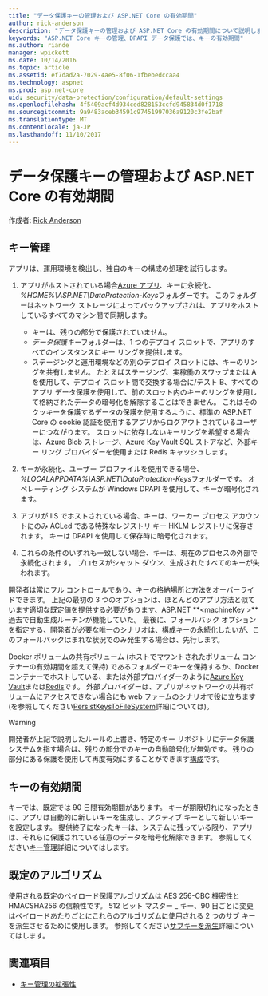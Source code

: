 ```yaml
---
title: "データ保護キーの管理および ASP.NET Core の有効期間"
author: rick-anderson
description: "データ保護キーの管理および ASP.NET Core の有効期間について説明します。"
keywords: "ASP.NET Core キーの管理、DPAPI データ保護では、キーの有効期間"
ms.author: riande
manager: wpickett
ms.date: 10/14/2016
ms.topic: article
ms.assetid: ef7dad2a-7029-4ae5-8f06-1fbebedccaa4
ms.technology: aspnet
ms.prod: asp.net-core
uid: security/data-protection/configuration/default-settings
ms.openlocfilehash: 4f5409acf4d934ced828153ccfd945834d0f1718
ms.sourcegitcommit: 9a9483aceb34591c97451997036a9120c3fe2baf
ms.translationtype: MT
ms.contentlocale: ja-JP
ms.lasthandoff: 11/10/2017
---
```

# <a name="data-protection-key-management-and-lifetime-in-aspnet-core"></a>データ保護キーの管理および ASP.NET Core の有効期間

作成者: [Rick Anderson](https://twitter.com/RickAndMSFT)

## <a name="key-management"></a>キー管理

アプリは、運用環境を検出し、独自のキーの構成の処理を試行します。

1. アプリがホストされている場合[Azure アプリ](https://azure.microsoft.com/services/app-service/)、キーに永続化、 *%HOME%\ASP.NET\DataProtection-Keys*フォルダーです。 このフォルダーはネットワーク ストレージによってバックアップされは、アプリをホストしているすべてのマシン間で同期します。
   * キーは、残りの部分で保護されていません。
   * *データ保護キー*フォルダーは、1 つのデプロイ スロットで、アプリのすべてのインスタンスにキー リングを提供します。
   * ステージングと運用環境などの別のデプロイ スロットには、キーのリングを共有しません。 たとえばステージング、実稼働のスワップまたは A を使用して、デプロイ スロット間で交換する場合に/テスト B、すべてのアプリ データ保護を使用して、前のスロット内のキーのリングを使用して格納されたデータの暗号化を解除することはできません。 これはそのクッキーを保護するデータの保護を使用するように、標準の ASP.NET Core の cookie 認証を使用するアプリからログアウトされているユーザーにつながります。 スロットに依存しないキーリングを希望する場合は、Azure Blob ストレージ、Azure Key Vault SQL ストアなど、外部キー リング プロバイダーを使用または Redis キャッシュします。

1. キーが永続化、ユーザー プロファイルを使用できる場合、 *%LOCALAPPDATA%\ASP.NET\DataProtection-Keys*フォルダーです。 オペレーティング システムが Windows DPAPI を使用して、キーが暗号化されます。

1. アプリが IIS でホストされている場合、キーは、ワーカー プロセス アカウントにのみ ACLed である特殊なレジストリ キー HKLM レジストリに保存されます。 キーは DPAPI を使用して保存時に暗号化されます。

1. これらの条件のいずれも一致しない場合、キーは、現在のプロセスの外部で永続化されます。 プロセスがシャット ダウン、生成されたすべてのキーが失われます。

開発者は常にフル コントロールであり、キーの格納場所と方法をオーバーライドできます。 上記の最初の 3 つのオプションは、ほとんどのアプリ方法と似ています適切な既定値を提供する必要があります、ASP.NET  **\<machineKey >**過去で自動生成ルーチンが機能していた。 最後に、フォールバック オプションを指定する、開発者が必要な唯一のシナリオは、[構成](xref:security/data-protection/configuration/overview)キーの永続化したいが、このフォールバックはまれな状況でのみ発生する場合は、先行します。

Docker ボリュームの共有ボリューム (ホストでマウントされたボリューム コンテナーの有効期間を超えて保持) であるフォルダーでキーを保持するか、Docker コンテナーでホストしている、または外部プロバイダーのように[Azure Key Vault](https://azure.microsoft.com/services/key-vault/)または[Redis](https://redis.io/)です。 外部プロバイダーは、アプリがネットワークの共有ボリュームにアクセスできない場合にも web ファームのシナリオで役に立ちます (を参照してください[PersistKeysToFileSystem](xref:security/data-protection/configuration/overview#persistkeystofilesystem)詳細については)。

> [!WARNING]
> 開発者が上記で説明したルールの上書き、特定のキー リポジトリにデータ保護システムを指す場合は、残りの部分でのキーの自動暗号化が無効です。 残りの部分にある保護を使用して再度有効にすることができます[構成](xref:security/data-protection/configuration/overview)です。

## <a name="key-lifetime"></a>キーの有効期間

キーでは、既定では 90 日間有効期間があります。 キーが期限切れになったときに、アプリは自動的に新しいキーを生成し、アクティブ キーとして新しいキーを設定します。 提供終了になったキーは、システムに残っている限り、アプリは、それらに保護されている任意のデータを暗号化解除できます。 参照してください[キー管理](xref:security/data-protection/implementation/key-management#key-expiration-and-rolling)詳細についてはします。

## <a name="default-algorithms"></a>既定のアルゴリズム

使用される既定のペイロード保護アルゴリズムは AES 256-CBC 機密性と HMACSHA256 の信頼性です。 512 ビット マスター _ キー、90 日ごとに変更はペイロードあたりごとにこれらのアルゴリズムに使用される 2 つのサブ キーを派生させるために使用します。 参照してください[サブキーを派生](xref:security/data-protection/implementation/subkeyderivation#additional-authenticated-data-and-subkey-derivation)詳細についてはします。

## <a name="see-also"></a>関連項目

* [キー管理の拡張性](xref:security/data-protection/extensibility/key-management)
